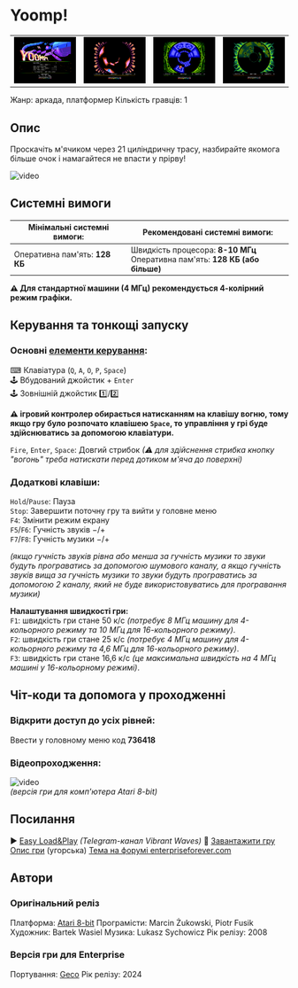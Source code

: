 # Yoomp!

| | | | |
| --- | --- | --- | --- |
|![screen1](screenshots/scrn_yoomp_01.png)|![screen2](screenshots/scrn_yoomp_02.png)|![screen3](screenshots/scrn_yoomp_03.png)|![screen4](screenshots/scrn_yoomp_04.png)|
Жанр: аркада, платформер
Кількість гравців: 1
## Опис

Проскачіть м'ячиком через 21 циліндричну трасу, назбирайте якомога більше очок і намагайтеся не впасти у прірву! 

![video](https://www.youtube.com/watch?v=BXybXA11L40)

## Системні вимоги

|Мінімальні системні вимоги:|Рекомендовані системні вимоги:|
|---------------------------|------------------------------|
|Оперативна пам'ять: **128 КБ**|Швидкість процесора: **8-10 МГц**<br>Оперативна пам'ять: **128 КБ (або більше)**|  
**⚠ Для стандартної машини (4 МГц) рекомендується 4-колірний режим графіки.**

## Керування та тонкощі запуску
### Основні [елементи керування](../controllers.md):
⌨ Клавіатура (`Q`, `A`, `O`, `P`, `Space`)  
🕹 Вбудований джойстик + `Enter`  
🕹 Зовнішній джойстик 1️⃣/2️⃣

**⚠ ігровий контролер обирається натисканням на клавішу вогню, тому якщо гру було розпочато клавішею `Space`, то управління у грі буде здійснюватись за допомогою клавіатури.**

`Fire`, `Enter`, `Space`: Довгий стрибок *(⚠ для здійснення стрибка кнопку "вогонь" треба натискати перед дотиком м'яча до поверхні)*

### Додаткові клавіши:
`Hold`/`Pause`:	Пауза  
`Stop`:	Завершити поточну гру та вийти у головне меню  
`F4`:	Змінити режим екрану  
`F5`/`F6`:	Гучність звуків −/+  
`F7`/`F8`:	Гучність музики −/+  

*(якщо гучність звуків рівна або менша за гучність музики то звуки будуть програватись за допомогою шумового каналу, а якщо гучність звуків вища за гучність музики то звуки будуть програватись за допомогою 2 каналу, який не буде використовуватись для програвання музики)*

**Налаштування швидкості гри:**  
`F1`: швидкість гри стане 50 к/с *(потребує 8 МГц машину для 4-кольорного режиму та 10 МГц для 16-кольорного режиму)*.  
`F2`: швидкість гри стане 25 к/с *(потребує 4 МГц машину для 4-кольорного режиму та 4,6 МГц для 16-кольорного режиму)*.  
`F3`: швидкість гри стане 16,6 к/с *(це максимальна швидкість на 4 МГц машині у 16-кольорному режимі)*.

## Чіт-коди та допомога у проходженні

### Відкрити доступ до усіх рівней:
Ввести у головному меню код **736418**

### Відеопроходження:
![video](https://www.youtube.com/watch?v=fB4Yrk6v96c)  
*(версія гри для комп'ютера Atari 8-bit)*

## Посилання

▶ [Easy Load&Play](https://t.me/EP128k_Load_n_Play/673) *(Telegram-канал Vibrant Waves)*
💾 [Завантажити гру](http://www.ep128.hu/Ep_Games/Prg/Yoomp.rar)
[Опис гри](http://www.ep128.hu/Ep_Games/Leiras/Yoomp.htm) (угорська)
[Тема на форумі enterpriseforever.com](https://enterpriseforever.com/konvertalas/yoomp/)

## Автори
### Оригінальний реліз
Платформа: [Atari 8-bit](https://www.atarimania.com/game-atari-400-800-xl-xe-yoomp_20790.html)
Програмісти: Marcin Żukowski, Piotr Fusik
Художник: Bartek Wasiel
Музика: Lukasz Sychowicz
Рік релізу: 2008

### Версія гри для Enterprise
Портування: [Geco](../../community/geco.md)
Рік релізу: 2024